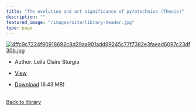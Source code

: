 ```yaml
---
title: "The evolution and art significance of pyrotechnics (Thesis)"
description: ""
featured_image: "/images/site/library-header.jpg"
type: page
---
```


<a href="https://drive.google.com/file/d/1SXNyjkcXKQdXHFmPkDothVm2zhVh5pKP/view" target="_blank">![4ffc9c7224f90918692c8d29aa901add99245c77f7382e3faead6097c23df30b.jpg](/images/library/4ffc9c7224f90918692c8d29aa901add99245c77f7382e3faead6097c23df30b.jpg)</a>
* Author: Leila Claire Sturgia
* <a href="https://drive.google.com/file/d/1SXNyjkcXKQdXHFmPkDothVm2zhVh5pKP/view" target="_blank">View</a>

* [Download](https://drive.google.com/uc?export=download&id=1SXNyjkcXKQdXHFmPkDothVm2zhVh5pKP) (6.43 MB)

<br />[Back to library](/library/)
